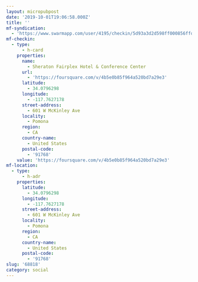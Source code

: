 ```yaml
---
layout: micropubpost
date: '2019-10-01T19:06:58.000Z'
title: ''
mf-syndication:
  - 'https://www.swarmapp.com/user/4195/checkin/5d93a3d2d598ff000856ffd4'
mf-checkin:
  - type:
      - h-card
    properties:
      name:
        - Sheraton Fairplex Hotel & Conference Center
      url:
        - 'https://foursquare.com/v/4b5e0b85f964a520bd7a29e3'
      latitude:
        - 34.0796298
      longitude:
        - -117.7627178
      street-address:
        - 601 W McKinley Ave
      locality:
        - Pomona
      region:
        - CA
      country-name:
        - United States
      postal-code:
        - '91768'
    value: 'https://foursquare.com/v/4b5e0b85f964a520bd7a29e3'
mf-location:
  - type:
      - h-adr
    properties:
      latitude:
        - 34.0796298
      longitude:
        - -117.7627178
      street-address:
        - 601 W McKinley Ave
      locality:
        - Pomona
      region:
        - CA
      country-name:
        - United States
      postal-code:
        - '91768'
slug: '68818'
category: social
---
```

